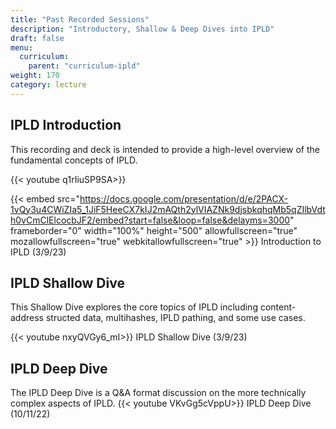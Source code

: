 ```yaml
---
title: "Past Recorded Sessions"
description: "Introductory, Shallow & Deep Dives into IPLD"
draft: false
menu:
  curriculum:
    parent: "curriculum-ipld"
weight: 170
category: lecture
---
```


## IPLD Introduction

This recording and deck is intended to provide a high-level overview of the fundamental concepts of IPLD.

{{< youtube q1rIiuSP9SA>}}

{{< embed src="https://docs.google.com/presentation/d/e/2PACX-1vQy3u4CWiZIa5_1JiF5HeeCX7kIJ2mAQth2ylVIAZNk9djsbkqhqMb5qZIlbVdth0vCmClElcocbJF2/embed?start=false&loop=false&delayms=3000" frameborder="0" width="100%" height="500" allowfullscreen="true" mozallowfullscreen="true" webkitallowfullscreen="true" >}}
Introduction to IPLD (3/9/23)

## IPLD Shallow Dive

This Shallow Dive explores the core topics of IPLD including content-address structed data, multihashes, IPLD pathing, and some use cases. 

{{< youtube nxyQVGy6_mI>}}
IPLD Shallow Dive (3/9/23)

## IPLD Deep Dive

The IPLD Deep Dive is a Q&A format discussion on the more technically complex aspects of IPLD.
{{< youtube VKvGg5cVppU>}}
IPLD Deep Dive (10/11/22)
